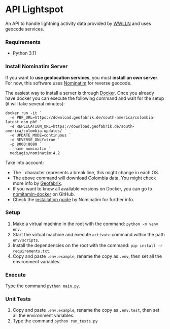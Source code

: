 # API Lightspot
An API to handle lightning activity data provided by [WWLLN](http://wwlln.net/) and uses geocode services.

### Requirements
- Python 3.11

### Install Nominatim Server
If you want to **use geolocation services**, you must **install an own server**. 
For now, this software uses [Nominatim](https://nominatim.org/) for reverse geocode. 

The easiest way to install a server is through [Docker](https://www.docker.com/).
Once you already have docker you can execute the following command and wait for 
the setup (it will take several minutes):
```
docker run -it `
  -e PBF_URL=https://download.geofabrik.de/south-america/colombia-latest.osm.pbf `
  -e REPLICATION_URL=https://download.geofabrik.de/south-america/colombia-updates/ `
  -e UPDATE_MODE=continuous `
  -e REVERSE_ONLY=true `
  -p 8000:8080 `
  --name nominatim `
  mediagis/nominatim:4.2
```
Take into account: 
- The ` character represents a break line, this might change in each OS.
- The above command will download Colombia data. You might check more info by [Geofabrik](https://download.geofabrik.de/).
- If you want to know all available versions on Docker, you can go to [nomitamin-docker](https://github.com/mediagis/nominatim-docker) on GitHub.
- Check the [installation guide](https://nominatim.org/release-docs/latest/admin/Installation/) by Nominatim for further info.

### Setup
1. Make a virtual machine in the root with the command: `python -m venv env`.
2. Start the virtual machine and execute `activate` command within the path `env/scripts`.
3. Install the dependencies on the root with the command: `pip install -r requirements.txt`.
4. Copy and paste `.env.example`, rename the copy as `.env`, then set all the environment variables.

### Execute
Type the command `python main.py`.

### Unit Tests
1. Copy and paste `.env.example`, rename the copy as `.env.test`, then set all the environment variables.
2. Type the command `python run_tests.py`